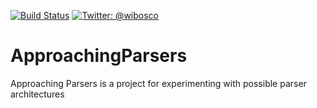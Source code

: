 [![Build Status](https://travis-ci.org/wibosco/ApproachingParsers-Example.svg)](https://travis-ci.org/wibosco/ApproachingParsers-Example)
<a href="https://twitter.com/wibosco"><img src="https://img.shields.io/badge/twitter-@wibosco-blue.svg?style=flat" alt="Twitter: @wibosco" /></a>

# ApproachingParsers
Approaching Parsers is a project for experimenting with possible parser architectures 

